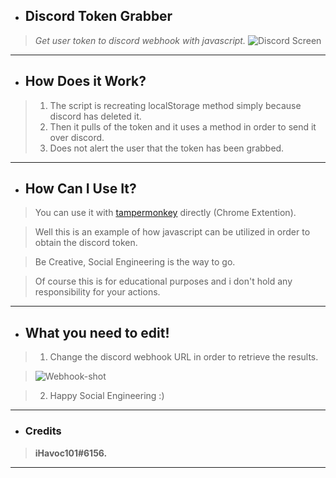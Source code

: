* ## Discord Token Grabber
 > *Get user token to discord webhook with javascript.*
 > ![Discord Screen](https://i.imgur.com/SHnkx0U.png)
-------------------
* ## How Does it Work?
> 1. The script is recreating localStorage method simply because discord has deleted it.
> 2. Then it pulls of the token and it uses a method in order to send it over discord.
> 3. Does not alert the user that the token has been grabbed.
-------------------
* ## How Can I Use It?
> You can use it with [tampermonkey](https://chrome.google.com/webstore/detail/tampermonkey/dhdgffkkebhmkfjojejmpbldmpobfkfo?hl=en) directly (Chrome Extention).

> Well this is an example of how javascript can be utilized in order to obtain the discord token.

> Be Creative, Social Engineering is the way to go.

> Of course this is for educational purposes and i don't hold any responsibility for your actions.
-------------------

* ## What you need to edit!
> 1. Change the discord webhook URL in order to retrieve the results.

> ![Webhook-shot](https://i.imgur.com/o70j39J.png)

> 2. Happy Social Engineering :)
-------------------
* ### Credits
> **iHavoc101#6156.**
-------------------
